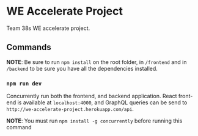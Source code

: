 # WE Accelerate Project

Team 38s WE accelerate project.

## Commands

**NOTE**: Be sure to run `npm install` on the root folder, in `/frontend` and in `/backend` to be sure you have all the dependencies installed. 

### `npm run dev`

Concurrently run both the frontend, and backend application. React front-end is available at `localhost:4000`, and GraphQL queries can be send to `http://we-accelerate-project.herokuapp.com/api`.

**NOTE**: You must run `npm install -g concurrently` before running this command
